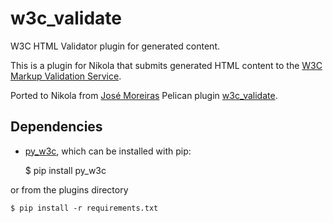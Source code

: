 # w3c_validate
W3C HTML Validator plugin for generated content.

This is a plugin for Nikola that submits generated HTML content to the
[W3C Markup Validation Service](http://validator.w3.org/).

Ported to Nikola from [José Moreiras](https://github.com/zemanel) Pelican plugin [w3c_validate](https://github.com/getpelican/pelican-plugins/tree/master/w3c_validate).

## Dependencies

* [py_w3c](https://pypi.python.org/pypi/py_w3c/), which can be installed with pip:

    $ pip install py_w3c

or from the plugins directory

    $ pip install -r requirements.txt

